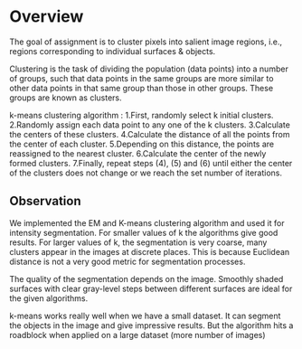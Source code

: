 # Overview

The goal of assignment is to cluster pixels into salient image regions, i.e., regions corresponding to individual surfaces & objects.

Clustering is the task of dividing the population (data points) into a number of groups, such that data points in the same groups are more similar to other data points in that same group than those in other groups. These groups are known as clusters.

k-means clustering algorithm : 
	1.First, randomly select k initial clusters.
	2.Randomly assign each data point to any one of the k clusters.
	3.Calculate the centers of these clusters.
	4.Calculate the distance of all the points from the center of each cluster.
	5.Depending on this distance, the points are reassigned to the nearest cluster.
	6.Calculate the center of the newly formed clusters.
	7.Finally, repeat steps (4), (5) and (6) until either the center of the clusters does not change or we reach the set number of iterations.


## Observation
We implemented the EM and K-means clustering algorithm and used it for intensity segmentation. For smaller values of k the algorithms give good results. For larger values of k, the segmentation is very coarse, many clusters appear in the images at discrete places. This is because Euclidean distance is not a very good metric for segmentation processes.

The quality of the segmentation depends on the image. Smoothly shaded surfaces with clear gray-level steps between different surfaces are ideal for the given algorithms.

k-means works really well when we have a small dataset. It can segment the objects in the image and give impressive results. But the algorithm hits a roadblock when applied on a large dataset (more number of images)

